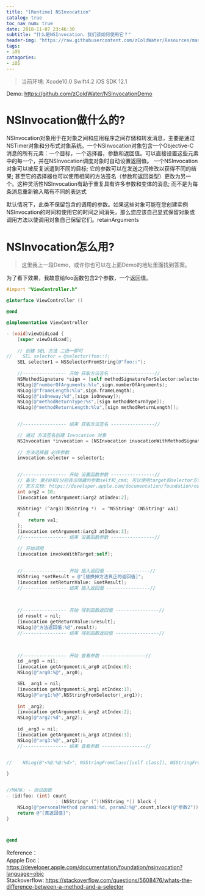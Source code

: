 ```yaml
---
title: "[Runtime] NSInvocation"
catalog: true
toc_nav_num: true
date: 2018-11-07 23:46:30
subtitle: "什么是NSInvocation，我们该如何使用它？"
header-img: "https://raw.githubusercontent.com/zColdWater/Resources/master/Images/mask.png"
tags:
- iOS
catagories:
- iOS
---
```


> 当前环境: Xcode10.0 Swift4.2 iOS SDK 12.1

Demo: https://github.com/zColdWater/NSInvocationDemo 

NSInvocation做什么的?
=======
NSInvocation对象用于在对象之间和应用程序之间存储和转发消息，主要是通过NSTimer对象和分布式对象系统。一个NSInvocation对象包含一个Objective-C消息的所有元素：一个目标，一个选择器，参数和返回值。可以直接设置这些元素中的每一个，并在NSInvocation调度对象时自动设置返回值。
一个NSInvocation对象可以被反复派遣到不同的目标; 它的参数可以在发送之间修改以获得不同的结果; 甚至它的选择器也可以使用相同的方法签名（参数和返回类型）更改为另一个。这种灵活性NSInvocation有助于重复具有许多参数和变体的消息; 而不是为每条消息重新输入略有不同的表达式

默认情况下，此类不保留包含的调用的参数。如果这些对象可能在您创建实例NSInvocation的时间和使用它的时间之间消失，那么您应该自己显式保留对象或调用方法以使调用对象自己保留它们。retainArguments

NSInvocation怎么用?
=======
> 这里我上一段Demo，或许你也可以在上面Demo的地址里面找到答案。

为了看下效果，我故意给foo函数包含2个参数，一个返回值。 

```ObjectiveC
#import "ViewController.h"

@interface ViewController ()

@end

@implementation ViewController

- (void)viewDidLoad {
    [super viewDidLoad];
    
    // 创建 SEL 方法 二选一即可
//    SEL selector = @selector(foo::);
    SEL selector1 = NSSelectorFromString(@"foo::");
    
    //---------------- 开始 获取方法签名 ----------------//
    NSMethodSignature *sign = [self methodSignatureForSelector:selector1];
    NSLog(@"numberOfArguments:%lu",sign.numberOfArguments);
    NSLog(@"frameLength:%lu",sign.frameLength);
    NSLog(@"isOneway:%d",[sign isOneway]);
    NSLog(@"methodReturnType:%s",[sign methodReturnType]);
    NSLog(@"methodReturnLength:%lu",[sign methodReturnLength]);

    
    //---------------- 结束 获取方法签名 ----------------//

    // 通过 方法签名创建 Invocation 对象
    NSInvocation *invocation = [NSInvocation invocationWithMethodSignature:sign];
    
    // 方法选择器 必传参数
    invocation.selector = selector1;

    
    //---------------- 开始 设置函数参数 ----------------//
    // 备注: 索引0和1分别表示隐藏的参数self和_cmd; 可以使用target和selector方法直接检索这些值。对通常在消息中传递的参数使用索引2和更大。
    // 官方文档: https://developer.apple.com/documentation/foundation/nsinvocation/1437830-getargument?language=objc
    int arg2 = 10;
    [invocation setArgument:&arg2 atIndex:2];
    
    NSString* (^arg3)(NSString *)  = ^NSString* (NSString* va1)
    {
        return va1;
    };
    [invocation setArgument:&arg3 atIndex:3];
    //---------------- 结束 设置函数参数 ----------------//

    // 开始调用
    [invocation invokeWithTarget:self];
    
    
    //---------------- 开始 插入返回值 ----------------//
    NSString *setResult = @"[替换掉方法真正的返回值]";
    [invocation setReturnValue: &setResult];
    //---------------- 结束 插入返回值 ----------------//

    
    
    //---------------- 开始 得到函数返回值 ----------------//
    id result = nil;
    [invocation getReturnValue:&result];
    NSLog(@"方法返回值:%@",result);
    //---------------- 结束 得到函数返回值 ----------------//

    
    
    //---------------- 开始 查看参数 ----------------//
    id _arg0 = nil;
    [invocation getArgument:&_arg0 atIndex:0];
    NSLog(@"arg0:%@",_arg0);

    SEL _arg1 = nil;
    [invocation getArgument:&_arg1 atIndex:1];
    NSLog(@"arg1:%@",NSStringFromSelector(_arg1));
    
    int _arg2;
    [invocation getArgument:&_arg2 atIndex:2];
    NSLog(@"arg2:%d",_arg2);
    
    id _arg3 = nil;
    [invocation getArgument:&_arg3 atIndex:3];
    NSLog(@"arg3:%@",_arg3);
    //---------------- 结束 查看参数 ----------------//

    
//    NSLog(@"<%@:%@:%d>", NSStringFromClass([self class]), NSStringFromSelector(_cmd), __LINE__);

}


//MARK: - 测试函数
- (id)foo: (int) count
                  : (NSString* (^)(NSString *)) block {
    NSLog(@"personalMethod param1:%d, param2:%@",count,block(@"参数2"));
    return @"[真返回值]";
}



@end
```

Reference：  
Appple Doc：https://developer.apple.com/documentation/foundation/nsinvocation?language=objc  
Stackoverflow:  https://stackoverflow.com/questions/5608476/whats-the-difference-between-a-method-and-a-selector

